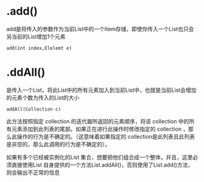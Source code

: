 # .add()
add是将传入的参数作为当前List中的一个Item存储，即使你传入一个List也只会另当前的List增加1个元素      

    add(int index,Elelemt e)



# .ddAll()    
是传入一个List，将此List中的所有元素加入到当前List中，也就是当前List会增加的元素个数为传入的List的大小    

    addAll(Collection c)   

此方法按照指定 collection 的迭代器所返回的元素顺序，将该 collection 中的所有元素添加到此列表的尾部。如果正在进行此操作时修改指定的 collection ，那么此操作的行为是不确定的。（这意味着如果指定的 collection是此列表且此列表是非空的，那么此调用的行为是不确定的）。      

如果有多个已经被实例化的List 集合，想要把他们组合成一个整体，并且，这里必须直接使用List 自身提供的一个方法List.addAll()，否则使用了List.add()方法，则会输出不正常的信息     



